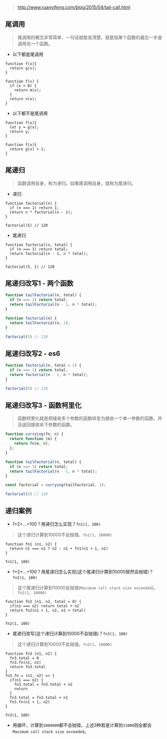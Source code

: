 > http://www.ruanyifeng.com/blog/2015/04/tail-call.html

## 尾调用
> 尾调用的概念非常简单，一句话就能说清楚，就是指某个函数的最后一步是调用另一个函数。
* 以下都是尾调用
```
function f(x){
  return g(x);
}
```
```
function f(x) {
  if (x > 0) {
    return m(x);
  }
  return n(x);
}
```
* 以下都不是尾调用
```
function f(x){
  let y = g(x);
  return y;
}
```
```
function f(x){
  return g(x) + 1;
}
```

## 尾递归
> 函数调用自身，称为递归。如果尾调用自身，就称为尾递归。
* 递归
```
function factorial(n) {
  if (n === 1) return 1;
  return n * factorial(n - 1);
}

factorial(5) // 120
```
* 尾递归
```
function factorial(n, total) {
  if (n === 1) return total;
  return factorial(n - 1, n * total);
}

factorial(5, 1) // 120
```

## 尾递归改写1 - 两个函数
```javascript
function tailFactorial(n, total) {
  if (n === 1) return total;
  return tailFactorial(n - 1, n * total);
}

function factorial(n) {
  return tailFactorial(n, 1);
}

factorial(5) // 120
```

## 尾递归改写2 - es6
```javascript
function factorial(n, total = 1) {
  if (n === 1) return total;
  return factorial(n - 1, n * total);
}

factorial(5) // 120
```

## 尾递归改写3 - 函数柯里化
> 函数柯里化就是把接收多个参数的函数转变为接收一个单一参数的函数，并且返回接收余下参数的函数。
```javascript
function currying(fn, n) {
  return function (m) {
    return fn(m, n);
  };
}

function tailFactorial(n, total) {
  if (n === 1) return total;
  return tailFactorial(n - 1, n * total);
}

const factorial = currying(tailFactorial, 1);

factorial(5) // 120
```

## 递归案例
* 1+2+...+100？用递归怎么实现？`fn1(1, 100)`
> 这个递归计算到10000不会抛错。`fn1(1, 10000)`
```
function fn1 (n1, n2) {
  return n1 === n2 ? n2 : n1 + fn1(n1 + 1, n2)
}

fn1(1, 100)
```
* 1+2+...+100？用尾递归怎么实现(这个尾递归计算到10000居然会抛错)？`fn2(1, 100)`
> 这个尾递归计算到10000会抛错(`Maximum call stack size exceeded`)。`fn2(1, 10000)`
```
function fn2 (n1, n2, total = 0) {
  if(n1 === n2) return total + n2
  return fn2(n1 + 1, n2, n1 + total)
}

fn2(1, 100)
```
* 尾递归改写(这个递归计算到10000不会抛错)？`fn3(1, 100)`
> 这个递归计算到10000不会抛错。`fn3(1, 10000)`
```
function fn3 (n1, n2) {
  fn3.total = 0
  fn3.fn(n1, n2)
  return fn3.total
}
fn3.fn = (n1, n2) => {
  if(n1 === n2) {
    fn3.total = fn3.total + n2
    return
  }
  fn3.total = fn3.total + n1
  fn3.fn(n1 + 1, n2)
}

fn3(1, 100)
```
* 用循环，计算到`1000000`都不会抛错，上述3种若是计算到`11000`则全都会`Maximum call stack size exceeded`。
